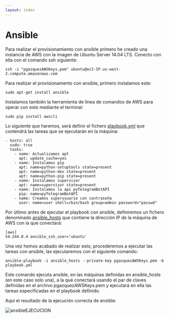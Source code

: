 ```yaml
---
layout: index
---
```


# Ansible

Para realizar el provisionamiento con ansible primero he creado una instancia de AWS con la imagen de Ubuntu Server 14.04 LTS. Conecto con ella con el comando ssh siguiente:

```
ssh -i "pgazquezAWSKeys.pem" ubuntu@ec2-IP.us-west-2.compute.amazonaws.com
```

Para realizar el provisionamento con ansible, primero instalamos este:

```
sudo apt-get install ansible

```

Instalamos también la herramienta de línea de comandos de AWS para operar con este mediante el terminal:

```
sudo pip install awscli

```

Lo siguiente que haremos, será definir el fichero [playbook.yml]() que contendrá las tareas que se ejecutarán en la máquina:

```
- hosts: all
  sudo: true
  tasks:
    - name: Actualizamos apt
      apt: update_cache=yes
    - name: Instalamos pip
      apt: name=python-setuptools state=present
      apt: name=python-dev state=present 
      apt: name=python-pip state=present
    - name: Instalamos supervisor
      apt: name=supervisor state=present
    - name: Instalamos la api pyTelegramBotAPI
      pip: name=pyTelegramBotAPI
    - name: Creamos superusuario con contraseña
      user: name=user shell=/bin/bash group=admin password="passwd"
```

Por útlimo antes de ejecutar el playbook con ansible, definiremos un fichero denominado [ansible_hosts]() que contiene la dirección IP de la máquina de AWS con la que conectará:

```
[aws]
54.244.0.4 ansible_ssh_user='ubuntu'
```

Una vez hemos acabado de realizar esto, procederemos a ejecutar las tareas con ansible, las ejecutaremos con el siguiente comando:

```
ansible-playbook -i ansible_hosts --private-key pgazquezAWSKeys.pem -b playbook.yml
```

Este comando ejecuta ansible, en las máquinas definidas en ansible_hosts (en este caso solo una), a la que conectará usando el par de claves definidas en el archivo pgazquezAWSKeys.pem y ejecutará en ella las tareas especificadas en el playbook definido.

Aquí el resultado de la ejecución correcta de ansible:

![ansibleEJECUCION](http://i1042.photobucket.com/albums/b422/Pedro_Gazquez_Navarrete/EjecutandoANsible2_zpscin3gjan.png)
